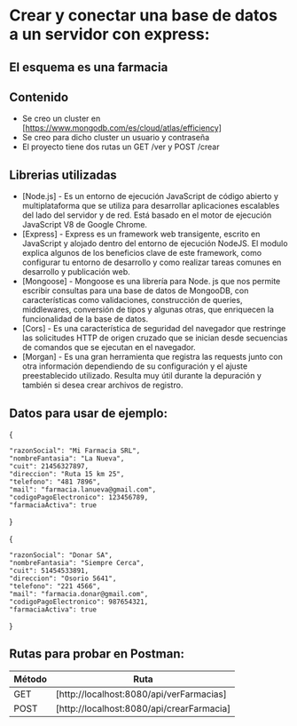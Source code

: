 # Crear y conectar una base de datos a un servidor con express:
## El esquema es una farmacia 


## Contenido

- Se creo un cluster en [https://www.mongodb.com/es/cloud/atlas/efficiency]
- Se creo para dicho cluster un usuario y contraseña
- El proyecto tiene dos rutas un GET /ver y POST /crear


## Librerias utilizadas

- [Node.js] - Es un entorno de ejecución JavaScript de código abierto y multiplataforma que se utiliza para desarrollar aplicaciones escalables del lado del servidor y de red. Está basado en el motor de ejecución JavaScript V8 de Google Chrome.
- [Express] - Express es un framework web transigente, escrito en JavaScript y alojado dentro del entorno de ejecución NodeJS. El modulo explica algunos de los beneficios clave de este framework, como configurar tu entorno de desarrollo y como realizar tareas comunes en desarrollo y publicación web.
- [Mongoose] - Mongoose es una librería para Node. js que nos permite escribir consultas para una base de datos de MongooDB, con características como validaciones, construcción de queries, middlewares, conversión de tipos y algunas otras, que enriquecen la funcionalidad de la base de datos.
- [Cors] - Es una característica de seguridad del navegador que restringe las solicitudes HTTP de origen cruzado que se inician desde secuencias de comandos que se ejecutan en el navegador.
- [Morgan] - Es una gran herramienta que registra las requests junto con otra información dependiendo de su configuración y el ajuste preestablecido utilizado. Resulta muy útil durante la depuración y también si desea crear archivos de registro.



## Datos para usar de ejemplo:


{

    "razonSocial": "Mi Farmacia SRL",
    "nombreFantasia": "La Nueva",
    "cuit": 21456327897,
    "direccion": "Ruta 15 km 25",
    "telefono": "481 7896",
    "mail": "farmacia.lanueva@gmail.com",
    "codigoPagoElectronico": 123456789,
    "farmaciaActiva": true
}

{

    "razonSocial": "Donar SA",
    "nombreFantasia": "Siempre Cerca",
    "cuit": 51454533891,
    "direccion": "Osorio 5641",
    "telefono": "221 4566",
    "mail": "farmacia.donar@gmail.com",
    "codigoPagoElectronico": 987654321,
    "farmaciaActiva": true
}


## Rutas para probar en Postman:

| Método | Ruta |
| ------ | ------ |
| GET | [http://localhost:8080/api/verFarmacias]|
| POST | [http://localhost:8080/api/crearFarmacia]|